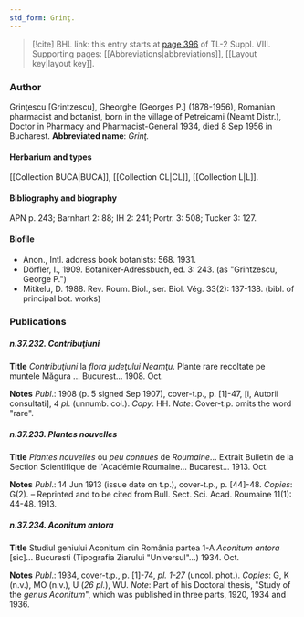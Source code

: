 ```yaml
---
std_form: Grinţ.
---
```


> [!cite] BHL link: this entry starts at [page 396](https://www.biodiversitylibrary.org/page/33258874) of TL-2 Suppl. VIII.
> Supporting pages: [[Abbreviations|abbreviations]], [[Layout key|layout key]].

### Author

Grinţescu \[Grintzescu\], Gheorghe \[Georges P.\] (1878-1956), Romanian pharmacist and botanist, born in the village of Petreicami (Neamt Distr.), Doctor in Pharmacy and Pharmacist-General 1934, died 8 Sep 1956 in Bucharest. 
**Abbreviated name**: *Grinţ.*

#### Herbarium and types

[[Collection BUCA|BUCA]], [[Collection CL|CL]], [[Collection L|L]].

#### Bibliography and biography

APN p. 243; Barnhart 2: 88; IH 2: 241; Portr. 3: 508; Tucker 3: 127.

#### Biofile

- Anon., Intl. address book botanists: 568. 1931.
- Dörfler, I., 1909. Botaniker-Adressbuch, ed. 3: 243. (as "Grintzescu, George P.")
- Mititelu, D. 1988. Rev. Roum. Biol., ser. Biol. Vég. 33(2): 137-138. (bibl. of principal bot. works)

### Publications

##### n.37.232. Contribuţiuni

**Title**
*Contribuţiuni* la *flora judeţului Neamţu*. Plante rare recoltate pe muntele Măgura ... Bucurest... 1908. Oct.

**Notes**
*Publ*.: 1908 (p. 5 signed Sep 1907), cover-t.p., p. \[1\]-47, \[i, Autorii consultati\], *4 pl*. (unnumb. col.). *Copy*: HH.
*Note*: Cover-t.p. omits the word "rare".

##### n.37.233. Plantes nouvelles

**Title**
*Plantes nouvelles* ou *peu connues* de *Roumaine*... Extrait Bulletin de la Section Scientifique de l'Académie Roumaine... Bucarest... 1913. Oct.

**Notes**
*Publ*.: 14 Jun 1913 (issue date on t.p.), cover-t.p., p. \[44\]-48. *Copies*: G(2). – Reprinted and to be cited from Bull. Sect. Sci. Acad. Roumaine 11(1): 44-48. 1913.

##### n.37.234. Aconitum antora

**Title**
Studiul geniului Aconitum din România partea 1-A *Aconitum antora* \[sic\]... Bucuresti (Tipografia Ziarului "Universul"...) 1934. Oct.

**Notes**
*Publ*.: 1934, cover-t.p., p. \[1\]-74, *pl. 1-27* (uncol. phot.). *Copies*: G, K (n.v.), MO (n.v.), U (*26 pl.*), WU.
*Note*: Part of his Doctoral thesis, "Study of the *genus Aconitum*", which was published in three parts, 1920, 1934 and 1936.

